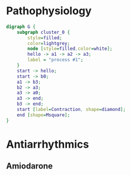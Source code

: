# Pathophysiology
``` dot
digraph G {
	subgraph cluster_0 {
		style=filled;
		color=lightgrey;
		node [style=filled,color=white];
		hello -> a1 -> a2 -> a3;
		label = "process #1";
	}
	start -> hello;
	start -> b0;
	a1 -> b3;
	b2 -> a3;
	a3 -> a0;
	a3 -> end;
	b3 -> end;
	start [label=Contraction, shape=diamond];
	end [shape=Msquare];
}
```
# Antiarrhythmics
## Amiodarone
